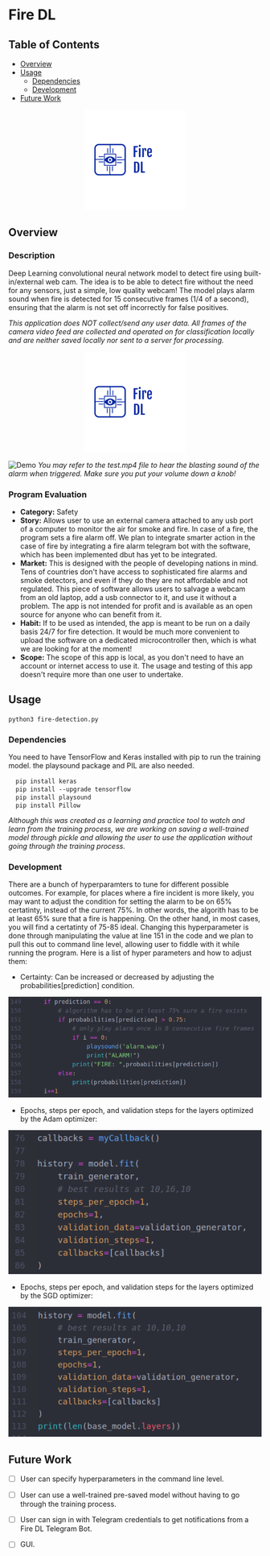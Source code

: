 # Fire DL

## Table of Contents
- [Overview](#Overview)
- [Usage](#Usage)
  - [Dependencies](#Dependencies)
  - [Development](#Development)
- [Future Work](#Future-Work)

<p align="center">
  <a href="https://github.com/MohamedAli2310/Fire-DL" target="_blank">
    <img alt="GitHub release" src="firedl.png">
  </a>

</p>

## Overview
### Description
Deep Learning convolutional neural network model to detect fire using built-in/external web cam. The idea is to be able to detect fire without the need for any sensors, just a simple, low quality webcam!
The model plays alarm sound when fire is detected for 15 consecutive frames (1/4 of a second), ensuring that the alarm is not set off incorrectly for false positives.

*This application does NOT collect/send any user data. All frames of the camera video feed are collected and operated on for classification locally and are neither saved locally nor sent to a server for processing.*

<p align="center">
  <img src="firedl.png" alt="logo"/>
</p>

![Demo](test.gif)
*You may refer to the test.mp4 file to hear the blasting sound of the alarm when triggered. Make sure you put your volume down a knob!*

### Program Evaluation
- **Category:** Safety
- **Story:** Allows user to use an external camera attached to any usb port of a computer to monitor the air for smoke and fire. In case of a fire, the program sets a fire alarm off. We plan to integrate smarter action in the case of fire by integrating a fire alarm telegram bot with the software, which has been implemented dbut has yet to be integrated.
- **Market:** This is designed with the people of developing nations in mind. Tens of countries don't have access to sophisticated fire alarms and smoke detectors, and even if they do they are not affordable and not regulated. This piece of software allows users to salvage a webcam from an old laptop, add a usb connector to it, and use it without a problem. The app is not intended for profit and is available as an open source for anyone who can benefit from it.
- **Habit:** If to be used as intended, the app is meant to be run on a daily basis 24/7 for fire detection. It would be much more convenient to upload the software on a dedicated microcontroller then, which is what we are looking for at the moment!
- **Scope:** The scope of this app is local, as you don't need to have an account or internet access to use it. The usage and testing of this app doesn't require more than one user to undertake.

## Usage
```shell
python3 fire-detection.py
```
### Dependencies
You need to have TensorFlow and Keras installed with pip to run the training model. the playsound package and PIL are also needed. 
```shell
  pip install keras
  pip install --upgrade tensorflow
  pip install playsound
  pip install Pillow
```
*Although this was created as a learning and practice tool to watch and learn from the training process, we are working on saving a well-trained model through pickle and allowing the user to use the application without going through the training process.*

### Development
There are a bunch of hyperparamters to tune for different possible outcomes. For example, for places where a fire incident is more likely, you may want to adjust the condition for setting the alarm to be on 65% certatinty, instead of the current 75%. In other words, the algorith has to be at least 65% sure that a fire is happening. On the other hand, in most cases, you will find a certatinty of 75-85 ideal. Changing this hyperparameter is done through manipulating the value at line 151 in the code and we plan to pull this out to command line level, allowing user to fiddle with it while running the program. Here is a list of hyper parameters and how to adjust them:

* Certainty: 
Can be increased or decreased by adjusting the probabilities[prediction] condition.
<p align="center">
  <img src="certainty.png" alt="certainty"/>
</p>

* Epochs, steps per epoch, and validation steps for the layers optimized by the Adam optimizer:
<p align="center">
  <img src="before.png" alt="Adam hyperparams"/>
</p>

* Epochs, steps per epoch, and validation steps for the layers optimized by the SGD optimizer:
<p align="center">
  <img src="after.png" alt="SGD hyperparams"/>
</p>

## Future Work

- [ ] User can specify hyperparameters in the command line level.
- [ ] User can use a well-trained pre-saved model without having to go through the training process.
- [ ] User can sign in with Telegram credentials to get notifications from a Fire DL Telegram Bot.
- [ ] GUI. 

